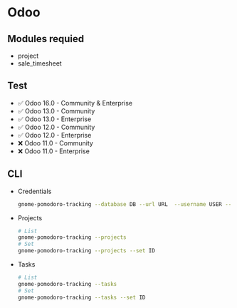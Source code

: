 # Odoo 

## Modules requied 
* project
* sale_timesheet

## Test 
* ✅ Odoo 16.0 - Community & Enterprise
* ✅ Odoo 13.0 - Community
* ✅ Odoo 13.0 - Enterprise
* ✅ Odoo 12.0 - Community
* ✅ Odoo 12.0 - Enterprise
* ❌ Odoo 11.0 - Community
* ❌ Odoo 11.0 - Enterprise

## CLI

* Credentials

  ```bash
  gnome-pomodoro-tracking --database DB --url URL  --username USER --password PASS
  ```

* Projects
  
  ```bash
  # List
  gnome-pomodoro-tracking --projects
  # Set
  gnome-pomodoro-tracking --projects --set ID
  ```

* Tasks

  ```bash
  # List
  gnome-pomodoro-tracking --tasks
  # Set
  gnome-pomodoro-tracking --tasks --set ID
  ```
